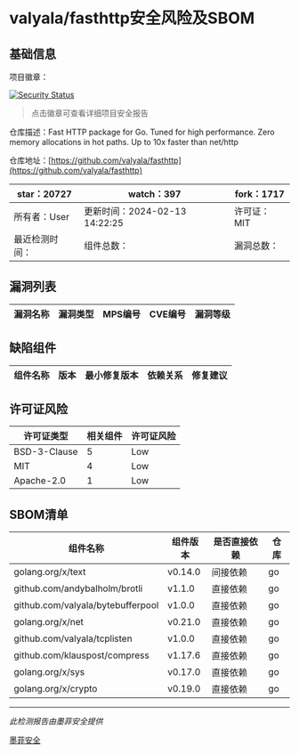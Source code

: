 # valyala/fasthttp安全风险及SBOM

## 基础信息

项目徽章：

[![Security Status](https://www.murphysec.com/platform3/v31/badge/1757832188099174400.svg)](https://www.murphysec.com/console/report/1723407393223561216/1757832188099174400)

> 点击徽章可查看详细项目安全报告

仓库描述：Fast HTTP package for Go. Tuned for high performance. Zero memory allocations in hot paths. Up to 10x faster than net/http

仓库地址：[https://github.com/valyala/fasthttp](https://github.com/valyala/fasthttp)

| star：20727 | watch：397 | fork：1717 |
| ----------- | -------------- | ------------ |
| 所有者：User | 更新时间：2024-02-13 14:22:25 | 许可证：MIT |
| 最近检测时间： | 组件总数： | 漏洞总数： |




## 漏洞列表

| 漏洞名称 | 漏洞类型 | MPS编号 | CVE编号 | 漏洞等级 |
| ------- | ------ | ------- | ------ | ----- |





## 缺陷组件

| 组件名称 | 版本 | 最小修复版本 | 依赖关系 | 修复建议 |
| -------- | ---- | ------------ | -------- | -------- |





## 许可证风险

| 许可证类型 | 相关组件 | 许可证风险 |
| ---------- | -------- | ---------- |
|BSD-3-Clause|5|Low|
|MIT|4|Low|
|Apache-2.0|1|Low|




## SBOM清单

| 组件名称 | 组件版本 | 是否直接依赖 | 仓库 |
| -------- | -------- | ------------ | ---- |
|golang.org/x/text|v0.14.0|间接依赖|go|
|github.com/andybalholm/brotli|v1.1.0|直接依赖|go|
|github.com/valyala/bytebufferpool|v1.0.0|直接依赖|go|
|golang.org/x/net|v0.21.0|直接依赖|go|
|github.com/valyala/tcplisten|v1.0.0|直接依赖|go|
|github.com/klauspost/compress|v1.17.6|直接依赖|go|
|golang.org/x/sys|v0.17.0|直接依赖|go|
|golang.org/x/crypto|v0.19.0|直接依赖|go|


------

*此检测报告由墨菲安全提供*

[墨菲安全](www.murphysec.com)